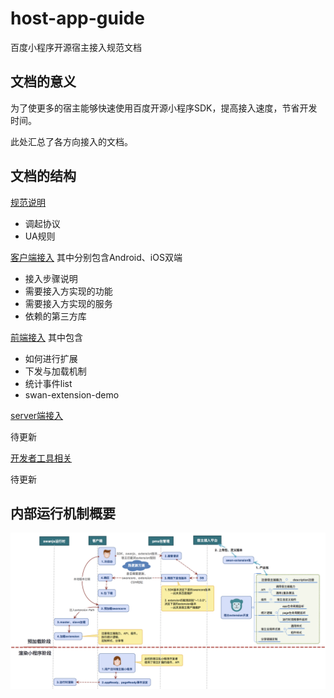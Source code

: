# host-app-guide

百度小程序开源宿主接入规范文档

## 文档的意义

为了使更多的宿主能够快速使用百度开源小程序SDK，提高接入速度，节省开发时间。

此处汇总了各方向接入的文档。

## 文档的结构
[规范说明](./规范说明) 

 - 调起协议
 - UA规则

[客户端接入](./客户端swan-native接入) 其中分别包含Android、iOS双端

 - 接入步骤说明
 - 需要接入方实现的功能
 - 需要接入方实现的服务
 - 依赖的第三方库

[前端接入](./前端swan.js接入) 其中包含

 - 如何进行扩展
 - 下发与加载机制
 - 统计事件list
 - swan-extension-demo

[server端接入](./server端接入) 

待更新

[开发者工具相关](./开发者工具相关) 

待更新

## 内部运行机制概要

![内部运行机制概要](./前端swan.js接入/image/extension详细解析机制.png)